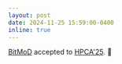 ```yaml
---
layout: post
date: 2024-11-25 15:59:00-0400
inline: true
---
```


[BitMoD](https://arxiv.org/pdf/2411.11745) accepted to [HPCA'25](https://hpca-conf.org/2025/). :page_facing_up:
